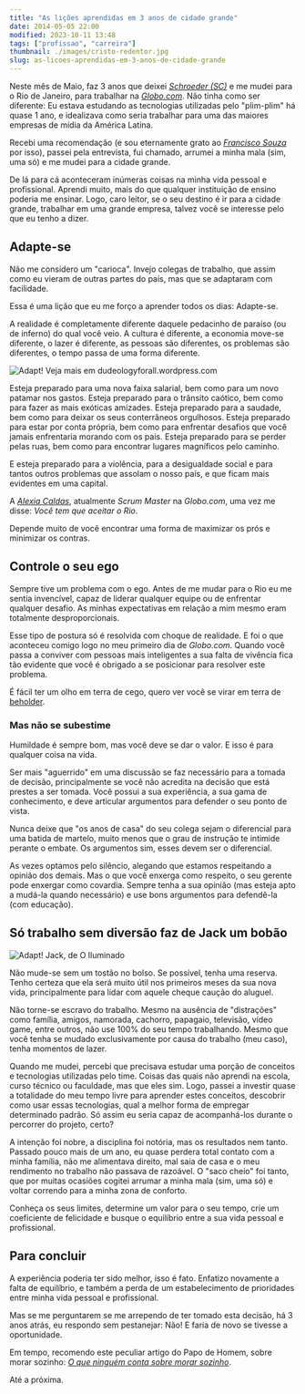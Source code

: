 ```yaml
---
title: "As lições aprendidas em 3 anos de cidade grande"
date: 2014-05-05 22:00
modified: 2023-10-11 13:48
tags: ["profissao", "carreira"]
thumbnail: ./images/cristo-redentor.jpg
slug: as-licoes-aprendidas-em-3-anos-de-cidade-grande
---
```


Neste mês de Maio, faz 3 anos que deixei _[Schroeder (SC)][1]_ e me mudei para
o Rio de Janeiro, para trabalhar na _[Globo.com][2]_. Não tinha como ser
diferente: Eu estava estudando as tecnologias utilizadas pelo "plim-plim" há
quase 1 ano, e idealizava como seria trabalhar para uma das maiores empresas
de mídia da América Latina.

Recebi uma recomendação (e sou eternamente grato ao _[Francisco Souza][3]_ por
isso), passei pela entrevista, fui chamado, arrumei a minha mala (sim, uma só)
e me mudei para a cidade grande.

De lá para cá aconteceram inúmeras coisas na minha vida pessoal e profissional.
Aprendi muito, mais do que qualquer instituição de ensino poderia me ensinar.
Logo, caro leitor, se o seu destino é ir para a cidade grande, trabalhar em
uma grande empresa, talvez você se interesse pelo que eu tenho a dizer.

## Adapte-se

Não me considero um "carioca". Invejo colegas de trabalho, que assim como eu
vieram de outras partes do país, mas que se adaptaram com facilidade.

Essa é uma lição que eu me forço a aprender todos os dias: Adapte-se.

A realidade é completamente diferente daquele pedacinho de paraíso (ou
de inferno) do qual você veio. A cultura é diferente, a economia
move-se diferente, o lazer é diferente, as pessoas são diferentes, os
problemas são diferentes, o tempo passa de uma forma diferente.

![Adapt! Veja mais em dudeologyforall.wordpress.com](/media/adapt.jpg "Adapt! (dudeologyforall.wordpress.com)")

Esteja preparado para uma nova faixa salarial, bem como para um novo patamar
nos gastos. Esteja preparado para o trânsito caótico, bem como para fazer as
mais exóticas amizades. Esteja preparado para a saudade, bem como para deixar
os seus conterrâneos orgulhosos. Esteja preparado para estar por conta
própria, bem como para enfrentar desafios que você jamais enfrentaria morando
com os pais. Esteja preparado para se perder pelas ruas, bem como para
encontrar lugares magníficos pelo caminho.

E esteja preparado para a violência, para a desigualdade social e para tantos
outros problemas que assolam o nosso país, e que ficam mais evidentes em uma
capital.

A _[Alexia Caldas][4]_, atualmente _Scrum Master_ na _Globo.com_, uma vez me
disse: _Você tem que aceitar o Rio_.

Depende muito de você encontrar uma forma de maximizar os
prós e minimizar os contras.

## Controle o seu ego

Sempre tive um problema com o ego. Antes de me mudar para o Rio eu
me sentia invencível, capaz de liderar qualquer equipe ou de enfrentar
qualquer desafio. As minhas expectativas em relação a mim mesmo eram
totalmente desproporcionais.

Esse tipo de postura só é resolvida com choque de realidade. E foi o que
aconteceu comigo logo no meu primeiro dia de _Globo.com_. Quando você passa a
conviver com pessoas mais inteligentes a sua falta de vivência fica tão evidente que você é
obrigado a se posicionar para resolver este problema.

É fácil ter um olho em terra de cego, quero ver você se virar em terra
de [beholder][5].

### Mas não se subestime

Humildade é sempre bom, mas você deve se dar o valor. E isso é para qualquer
coisa na vida.

Ser mais "aguerrido" em uma discussão se faz necessário para a tomada de
decisão, principalmente se você não acredita na decisão que está prestes a ser
tomada. Você possui a sua experiência, a sua gama de conhecimento, e deve
articular argumentos para defender o seu ponto de vista.

Nunca deixe que "os anos de casa" do seu colega sejam o diferencial para uma
batida de martelo, muito menos que o grau de instrução te
intimide perante o embate. Os argumentos sim, esses devem ser o diferencial.

As vezes optamos pelo silêncio, alegando que estamos respeitando a opinião
dos demais. Mas o que você enxerga como respeito, o seu gerente
pode enxergar como covardia. Sempre tenha a sua opinião (mas esteja apto a
mudá-la quando necessário) e use bons argumentos para defendê-la (com educação).

## Só trabalho sem diversão faz de Jack um bobão

![Adapt! Jack, de O Iluminado](/media/iluminado.jpg "Adapt! Jack, de O Iluminado")

Não mude-se sem um tostão no bolso. Se possível, tenha uma
reserva. Tenho certeza que ela será
muito útil nos primeiros meses da sua nova vida, principalmente para lidar
com aquele cheque caução do aluguel.

Não torne-se escravo do trabalho. Mesmo na ausência
de "distrações" como família, amigos, namorada, cachorro, papagaio, televisão,
vídeo game, entre outros, não use 100% do seu tempo trabalhando. Mesmo que
você tenha se mudado exclusivamente por causa do trabalho (meu caso), tenha
momentos de lazer.

Quando me mudei, percebi que precisava estudar uma porção de conceitos e
tecnologias utilizadas pelo time. Coisas das quais não
aprendi na escola, curso técnico ou faculdade, mas que eles sim. Logo, passei
a investir quase a totalidade do meu tempo livre para aprender estes
conceitos, descobrir como usar essas tecnologias, qual a melhor forma de
empregar determinado padrão. Só assim eu seria capaz de acompanhá-los durante
o percorrer do projeto, certo?

A intenção foi nobre, a disciplina foi notória, mas os resultados nem tanto.
Passado pouco mais de um ano, eu quase perdera total contato com a minha família, não me
alimentava direito, mal saia de casa e o meu rendimento no trabalho não
passava de razoável. O "saco cheio" foi tanto, que por muitas ocasiões
cogitei arrumar a minha mala (sim, uma só) e voltar correndo para a minha
zona de conforto.

Conheça os seus limites, determine um valor para o seu tempo, crie um
coeficiente de felicidade e busque o equilíbrio entre a sua vida pessoal e
profissional.

## Para concluir

A experiência poderia ter sido melhor, isso é fato. Enfatizo novamente a
falta de equilíbrio, e também a perda de um estabelecimento de prioridades
entre minha vida pessoal e profissional.

Mas se me perguntarem se me arrependo de ter tomado esta decisão, há 3 anos
atrás, eu respondo sem pestanejar: Não! E faria de novo se tivesse a
oportunidade.

Em tempo, recomendo este peculiar artigo do Papo de Homem, sobre morar
sozinho: [_O que ninguém conta sobre morar sozinho_][6].

Até a próxima.

[1]: http://pt.wikipedia.org/wiki/Schroeder "Conheça SC!"
[2]: http://globo.com "Uma das maiores empresas de mídia da América Latina"
[3]: https://twitter.com/franciscosouza "Siga o Chico no Twitter"
[4]: https://twitter.com/alexiacaldas "Siga a Alexia no Twitter"
[5]: http://pt.wikipedia.org/wiki/Beholder "No RPG, você nunca irá querer se deparar com um Beholder"
[6]: http://papodehomem.com.br/o-que-ninguem-conta-sobre-morar-sozinho/ "O que ninguém conta sobre morar sozinho"
